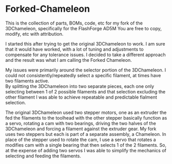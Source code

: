 # Forked-Chameleon
This is the collection of parts, BOMs, code, etc for my fork of the 3DChameleon, specifically for the FlashForge AD5M
You are free to copy, modify, etc with attribution.

I started this after trying to get the original 3DChameleon to work.  I am sure that it would have worked, with a lot of tuning and adjustments to 
compensate for any tolerance issues.  I decided to take a different approach and the result was what I am calling the Forked Chameleon.

My issues were primarily around the selector portion of the 3DChameleon.  I could not consistently/repeatedly select a specific filament, at times have two filaments active.  
By splitting the 3DChameleon into two separate pieces, each one only selecting between 1 of 2 possible filaments and that selection excluding the other filament I was able to 
achieve repeatable and predictable fialment selection.

The original 3DChameleon used two stepper motors, one as an extruder the fed the filaments to the toolhead with the other stepper basically function as a servo, rotating a cam
with two bearings, driving the two halves of the 3DChameleon and forcing a filament against the extruder gear.  My fork uses two steppers but each is part of a separate assembly,
a Chameleon.  In place of the stepper used to rotate the cam, I use a servo that rotates a modifies cam with a single bearing that then selects 1 of the 2 filaments.  So, at the expense of adding two servos I was able to simplify the mechanics of selecting and feeding the filaments. 

